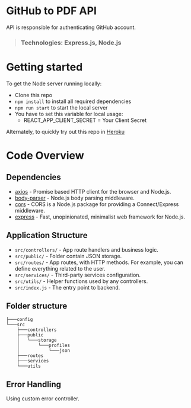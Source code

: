 # GitHub to PDF API

API is responsible for authenticating GitHub account.

> ### Technologies: Express.js, Node.js

# Getting started

To get the Node server running locally:

-  Clone this repo
-  `npm install` to install all required dependencies
-  `npm run start` to start the local server
-  You have to set this variable for local usage:
   -  REACT_APP_CLIENT_SECRET = Your Client Secret

Alternately, to quickly try out this repo in [Heroku](https://github-to-pdf-api.herokuapp.com/)

# Code Overview

## Dependencies

-  [axios](https://www.npmjs.com/package/axios) - Promise based HTTP client for the browser and Node.js.
-  [body-parser](https://www.npmjs.com/package/body-parser) - Node.js body parsing middleware.
-  [cors](https://www.npmjs.com/package/cors) - CORS is a Node.js package for providing a Connect/Express middleware.
-  [express](https://www.npmjs.com/package/express) - Fast, unopinionated, minimalist web framework for Node.js.

## Application Structure

-  `src/controllers/` - App route handlers and business logic.
-  `src/public/` - Folder contain JSON storage.
-  `src/routes/` - App routes, with HTTP methods. For example, you can define everything related to the user.
-  `src/services/` - Third-party services configuration.
-  `src/utils/` - Helper functions used by any controllers.
-  `src/index.js` - The entry point to backend.

## Folder structure

```
├───config
└───src
    ├───controllers
    ├───public
    │   └───storage
    │       └───profiles
    │           └───json
    ├───routes
    ├───services
    └───utils
```

## Error Handling

Using custom error controller.
